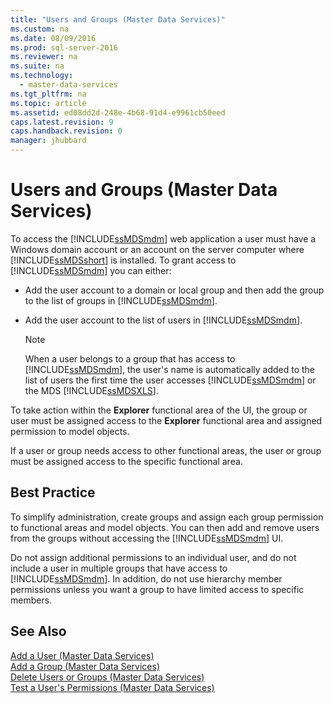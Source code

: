 ```yaml
---
title: "Users and Groups (Master Data Services)"
ms.custom: na
ms.date: 08/09/2016
ms.prod: sql-server-2016
ms.reviewer: na
ms.suite: na
ms.technology: 
  - master-data-services
ms.tgt_pltfrm: na
ms.topic: article
ms.assetid: ed08dd2d-248e-4b68-91d4-e9961cb50eed
caps.latest.revision: 9
caps.handback.revision: 0
manager: jhubbard
---
```

# Users and Groups (Master Data Services)
To access the [!INCLUDE[ssMDSmdm](../../Topics/TopicNameContainA/tokens/ssMDSmdm_md.md)] web application a user must have a Windows domain account or an account on the server computer where [!INCLUDE[ssMDSshort](../../Topics/TopicNameContainA/tokens/ssMDSshort_md.md)] is installed. To grant access to [!INCLUDE[ssMDSmdm](../../Topics/TopicNameContainA/tokens/ssMDSmdm_md.md)] you can either:  
  
-   Add the user account to a domain or local group and then add the group to the list of groups in [!INCLUDE[ssMDSmdm](../../Topics/TopicNameContainA/tokens/ssMDSmdm_md.md)].  
  
-   Add the user account to the list of users in [!INCLUDE[ssMDSmdm](../../Topics/TopicNameContainA/tokens/ssMDSmdm_md.md)].  
  
    > [!NOTE]  
    >  When a user belongs to a group that has access to [!INCLUDE[ssMDSmdm](../../Topics/TopicNameContainA/tokens/ssMDSmdm_md.md)], the user's name is automatically added to the list of users the first time the user accesses [!INCLUDE[ssMDSmdm](../../Topics/TopicNameContainA/tokens/ssMDSmdm_md.md)] or the MDS [!INCLUDE[ssMDSXLS](../../Topics/TopicNameContainA/tokens/ssMDSXLS_md.md)].  
  
 To take action within the **Explorer** functional area of the UI, the group or user must be assigned access to the **Explorer** functional area and assigned permission to model objects.  
  
 If a user or group needs access to other functional areas, the user or group must be assigned access to the specific functional area.  
  
## Best Practice  
 To simplify administration, create groups and assign each group permission to functional areas and model objects. You can then add and remove users from the groups without accessing the [!INCLUDE[ssMDSmdm](../../Topics/TopicNameContainA/tokens/ssMDSmdm_md.md)] UI.  
  
 Do not assign additional permissions to an individual user, and do not include a user in multiple groups that have access to [!INCLUDE[ssMDSmdm](../../Topics/TopicNameContainA/tokens/ssMDSmdm_md.md)]. In addition, do not use hierarchy member permissions unless you want a group to have limited access to specific members.  
  
## See Also  
 [Add a User (Master Data Services)](../../Topics/TopicNameContainA/Add-a-User--Master-Data-Services-.md)   
 [Add a Group (Master Data Services)](../../Topics/TopicNameContainA/Add-a-Group--Master-Data-Services-.md)   
 [Delete Users or Groups (Master Data Services)](../../Topics/TopicNameNotContainA/Delete-Users-or-Groups--Master-Data-Services-.md)   
 [Test a User's Permissions (Master Data Services)](../../Topics/TopicNameContainA/Test-a-User-s-Permissions--Master-Data-Services-.md)